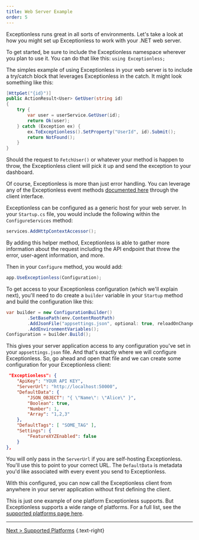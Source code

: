 ```yaml
---
title: Web Server Example
order: 5
---
```


Exceptionless runs great in all sorts of environments. Let's take a look at how you might set up Exceptionless to work with your .NET web server. 

To get started, be sure to include the Exceptionless namespace wherever you plan to use it. You can do that like this: `using Exceptionless;`

The simples example of using Exceptionless in your web server is to include a try/catch block that leverages Exceptionless in the catch. It might look something like this: 

```csharp
[HttpGet("{id}")]
public ActionResult<User> GetUser(string id)
{
    try {
        var user = userService.GetUser(id);
        return Ok(user);
    } catch (Exception ex) {
        ex.ToExceptionless().SetProperty("UserId", id).Submit();
        return NotFound();
    }
}
```

Should the request to `FetchUser()` or whatever your method is happen to throw, the Exceptionless client will pick it up and send the exception to your dashboard. 

Of course, Exceptionless is more than just error handling. You can leverage any of the Exceptionless event methods [documented here](sending-events.md) through the client interface. 

Exceptionless can be configured as a generic host for your web server. In your `Startup.cs` file, you would include the following within the `ConfigureServices` method: 

```csharp
services.AddHttpContextAccessor();
```

By adding this helper method, Exceptionless is able to gather more information about the request including the API endpoint that threw the error, user-agent information, and more. 

Then in your `Configure` method, you would add: 

```csharp
app.UseExceptionless(Configuration);
```

To get access to your Exceptionless configuration (which we'll explain next), you'll need to do create a `builder` variable in your `Startup` method and build the configuration like this: 

```csharp
var builder = new ConfigurationBuilder()
        .SetBasePath(env.ContentRootPath)
        .AddJsonFile("appsettings.json", optional: true, reloadOnChange: true)
        .AddEnvironmentVariables();
Configuration = builder.Build();
```

This gives your server application access to any configuration you've set in your `appsettings.json` file. And that's exactly where we will configure Exceptionless. So, go ahead and open that file and we can create some configuration for your Exceptionless client: 

```json
 "Exceptionless": {
    "ApiKey": "YOUR API KEY",
    "ServerUrl": "http://localhost:50000",
    "DefaultData": {
        "JSON_OBJECT": "{ \"Name\": \"Alice\" }",
        "Boolean": true,
        "Number": 1,
        "Array": "1,2,3"
    },
    "DefaultTags": [ "SOME_TAG" ],
    "Settings": {
        "FeatureXYZEnabled": false 
    }  
},
```

You will only pass in the `ServerUrl` if you are self-hosting Exceptionless. You'll use this to point to your correct URL. The `DefaultData` is metadata you'd like associated with every event you send to Exceptionless. 

With this configured, you can now call the Exceptionless client from anywhere in your server application without first defining the client. 

This is just one example of one platform Exceptionless supports. But Exceptionless supports a wide range of platforms. For a full list, see the [supported platforms page here](supported-platforms.md).

---

[Next > Supported Platforms](supported-platforms.md) {.text-right}
